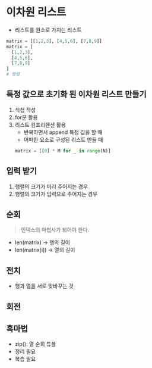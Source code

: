 # 이차원 리스트
- 리스트를 원소로 가지는 리스트
```python
matrix = [[1,2,3], [4,5,6], [7,8,9]]
matrix = [
  [1,2,3],
  [4,5,6],
  [7,8,9]
]
# 행렬
```
## 특정 값으로 초기화 된 이차원 리스트 만들기
1. 직접 작성
2. for문 활용
3. 리스트 컴프리헨션 활용
    - 반복하면서 append 특정 값을 할 때
    - 어떠한 요소로 구성된 리스트 만들 때
    ```python
    matrix = [[0] * M for _ in range(N)]
    ```

## 입력 받기
1. 행렬의 크기가 미리 주어지는 경우
2. 행렬의 크기가 입력으로 주어지는 경우

## 순회
> 인덱스의 마법사가 되어야 한다.
- len(matrix) -> 행의 길이
- len(matrix[i]) -> 열의 길이

## 전치
- 행과 열을 서로 맞바꾸는 것

## 회전


## 흑마법
- zip(): 열 순회 튜플
- 정리 필요
- 복습 필요
